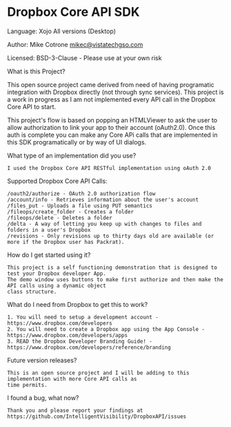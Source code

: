 Dropbox Core API SDK
=============================

Language: Xojo All versions (Desktop)

Author: Mike Cotrone
mikec@vistatechgso.com

Licensed: BSD-3-Clause - Please use at your own risk

What is this Project?

This open source project came derived from need of having programatic integration with Dropbox directly (not through sync services). This project is a work in progress as I am not implemented every API call in the Dropbox Core API to start. 

This project's flow is based on popping an HTMLViewer to ask the user to allow authorization to link your app to their   account (oAuth2.0). Once this auth is complete you can make any Core APi calls that are implemented in this SDK programatically or by way of UI dialogs.

What type of an implementation did you use?

    I used the Dropbox Core API RESTful implementation using oAuth 2.0
    
Supported Dropbox Core API Calls:

    /oauth2/authorize - OAuth 2.0 authorization flow
    /account/info - Retrieves information about the user's account
    /files_put - Uploads a file using PUT semantics
    /fileops/create_folder - Creates a folder
    /fileops/delete - Deletes a folder
    /delta - A way of letting you keep up with changes to files and folders in a user's Dropbox
    /revisions - Only revisions up to thirty days old are available (or more if the Dropbox user has Packrat).
    
    
How do I get started using it?

    This project is a self functioning demonstration that is designed to test your Dropbox developer App.
    The demo window uses buttons to make first authorize and then make the API calls using a dynamic object 
    class structure.
    
What do I need from Dropbox to get this to work?

    1. You will need to setup a development account - https://www.dropbox.com/developers
    2. You will need to create a Dropbox app using the App Console - https://www.dropbox.com/developers/apps
    3. READ the Dropbox Developer Branding Guide! - https://www.dropbox.com/developers/reference/branding
    
Future version releases?

    This is an open source project and I will be adding to this implementation with more Core API calls as
    time permits.
    
I found a bug, what now?

    Thank you and please report your findings at https://github.com/IntelligentVisibility/DropboxAPI/issues
    
  
  
